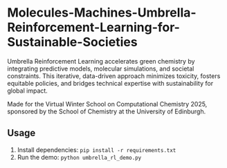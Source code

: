 # Molecules-Machines-Umbrella-Reinforcement-Learning-for-Sustainable-Societies
Umbrella Reinforcement Learning accelerates green chemistry by integrating predictive models, molecular simulations, and societal constraints. This iterative, data-driven approach minimizes toxicity, fosters equitable policies, and bridges technical expertise with sustainability for global impact. 

Made for the Virtual Winter School on Computational Chemistry 2025, sponsored by the School of Chemistry at the University of Edinburgh.

## Usage
1. Install dependencies: `pip install -r requirements.txt`
2. Run the demo: `python umbrella_rl_demo.py`
